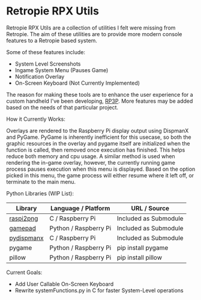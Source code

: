 # Retropie RPX Utils

Retropie RPX Utils are a collection of utilities I felt were missing from Retropie. The aim of these utilities are to provide more modern console features to a Retropie based system.

Some of these features include:

- System Level Screenshots
- Ingame System Menu (Pauses Game)
- Notification Overlay 
- On-Screen Keyboard (Not Currently Implemented)

The reason for making these tools are to enhance the user experience for a custom handheld I've been developing, [RP3P](https://github.com/hypertacos520/RP3P-Handheld). More features may be added based on the needs of that particular project.

How it Currently Works:

Overlays are rendered to the Raspberry Pi display output using DispmanX and PyGame. PyGame is inherently inefficient for this usecase, so both the graphic resources in the overlay and pygame itself are initialized when the function is called, then removed once execution has finished. This helps reduce both memory and cpu usage. A similar method is used when rendering the in-game overlay, however, the currently running game process pauses execution when this menu is displayed. Based on the option picked in this menu, the game process will either resume where it left off, or terminate to the main menu.

Python Libraries (WIP List): 

Library | Language / Platform | URL / Source
------- | ------------------- | ------------
[raspi2png](https://github.com/AndrewFromMelbourne/raspi2png) | C / Raspberry Pi | Included as Submodule
[gamepad](https://github.com/piborg/Gamepad) | Python / Raspberry Pi | Included as Submodule
[pydispmanx](https://github.com/eclispe/pyDispmanx) | C / Raspberry Pi | Included as Submodule
pygame  |Python / Raspberry Pi| pip install pygame
pillow  |Python / Raspberry Pi| pip install pillow

Current Goals:

- Add User Callable On-Screen Keyboard
- Rewrite systemFunctions.py in C for faster System-Level operations